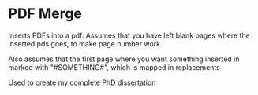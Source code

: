 # PDF Merge

Inserts PDFs into a pdf. Assumes that you have left blank pages where the inserted pds goes, to make page number work.

Also assumes that the first page where you want something inserted in marked with "#SOMETHING#", which is mapped in replacements


Used to create my complete PhD dissertation